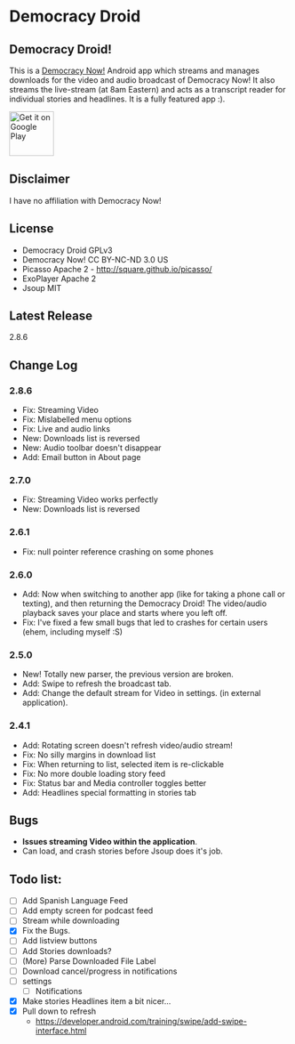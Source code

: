 Democracy Droid
===============

## Democracy Droid!

This is a [Democracy Now!](http://democracynow.org) Android app which 
streams and manages downloads for the video and audio broadcast of Democracy Now! 
It also streams the live-stream (at 8am Eastern) and acts as a transcript 
reader for individual stories and headlines. It is a fully featured app :). 

[<img src="https://play.google.com/intl/en_us/badges/images/generic/en_badge_web_generic.png"
      alt="Get it on Google Play"
      height="80">](https://play.google.com/store/apps/details?id=com.workingagenda.democracydroid)

## Disclaimer

I have no affiliation with Democracy Now!

## License

- Democracy Droid GPLv3
- Democracy Now! CC BY-NC-ND 3.0 US
- Picasso Apache 2 - http://square.github.io/picasso/
- ExoPlayer Apache 2
- Jsoup MIT

## Latest Release

2.8.6

## Change Log

### 2.8.6

- Fix: Streaming Video
- Fix: Mislabelled menu options
- Fix: Live and audio links
- New: Downloads list is reversed
- New: Audio toolbar doesn't disappear
- Add: Email button in About page

### 2.7.0

- Fix: Streaming Video works perfectly
- New: Downloads list is reversed

### 2.6.1

- Fix: null pointer reference crashing on some phones

### 2.6.0

- Add: Now when switching to another app (like for taking a phone call or texting), and then returning the Democracy Droid! The video/audio playback saves your place and starts where you left off.
- Fix: I've fixed a few small bugs that led to crashes for certain users (ehem, including myself :S)

### 2.5.0

- New! Totally new parser, the previous version are broken.
- Add: Swipe to refresh the broadcast tab.
- Add: Change the default stream for Video in settings. (in external application).

### 2.4.1

- Add: Rotating screen doesn't refresh video/audio stream!
- Fix: No silly margins in download list
- Fix: When returning to list, selected item is re-clickable
- Fix: No more double loading story feed
- Fix: Status bar and Media controller toggles better
- Add: Headlines special formatting in stories tab

## Bugs

- **Issues streaming Video within the application**.
- Can load, and crash stories before Jsoup does it's job.

## Todo list:

- [ ] Add Spanish Language Feed
- [ ] Add empty screen for podcast feed
- [ ] Stream while downloading
- [x] Fix the Bugs.
- [ ] Add listview buttons
- [ ] Add Stories downloads?
- [ ] (More) Parse Downloaded File Label
- [ ] Download cancel/progress in notifications
- [ ] settings
   - [ ] Notifications
- [x] Make stories Headlines item a bit nicer...
- [x] Pull down to refresh
    - https://developer.android.com/training/swipe/add-swipe-interface.html
